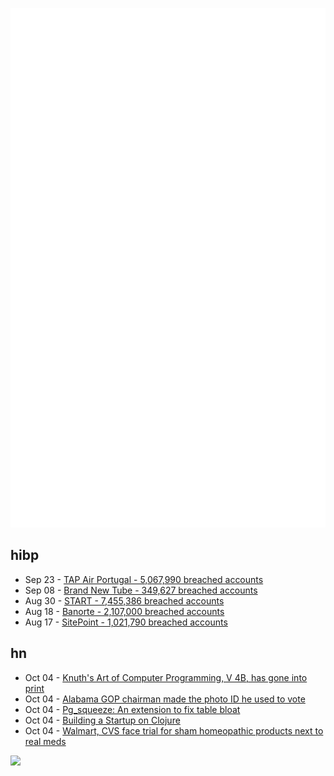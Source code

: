 ![Metrics](https://raw.githubusercontent.com/phixion/phixion/master/metrics.svg)

## hibp

<!--
for https://github.com/phixion/phixion/blob/main/.github/workflows/feeds.yml
-->
<!--START_SECTION:haveibeenpwnd-->
- Sep 23 - [TAP Air Portugal - 5,067,990 breached accounts](https://haveibeenpwned.com/PwnedWebsites#TAPAirPortugal)
- Sep 08 - [Brand New Tube - 349,627 breached accounts](https://haveibeenpwned.com/PwnedWebsites#BrandNewTube)
- Aug 30 - [START - 7,455,386 breached accounts](https://haveibeenpwned.com/PwnedWebsites#Start)
- Aug 18 - [Banorte - 2,107,000 breached accounts](https://haveibeenpwned.com/PwnedWebsites#Banorte)
- Aug 17 - [SitePoint - 1,021,790 breached accounts](https://haveibeenpwned.com/PwnedWebsites#SitePoint)
<!--END_SECTION:haveibeenpwnd-->

## hn

<!--
for https://github.com/phixion/phixion/blob/main/.github/workflows/feeds.yml
-->
<!--START_SECTION:hn-->
- Oct 04 - [Knuth's Art of Computer Programming, V 4B, has gone into print](https://www-cs-faculty.stanford.edu/~knuth/news.html#v4b)
- Oct 04 - [Alabama GOP chairman made the photo ID he used to vote](https://www.al.com/news/2022/10/alabama-gop-chairman-made-the-photo-id-he-used-to-vote.html)
- Oct 04 - [Pg_squeeze: An extension to fix table bloat](https://www.cybertec-postgresql.com/en/products/pg_squeeze/)
- Oct 04 - [Building a Startup on Clojure](https://wobaka.com/blog/building-a-startup-on-clojure/)
- Oct 04 - [Walmart, CVS face trial for sham homeopathic products next to real meds](https://arstechnica.com/science/2022/10/walmart-cvs-face-trial-for-putting-sham-homeopathic-products-next-to-real-meds/)
<!--END_SECTION:hn-->

<!--
for https://yhype.me
-->
![](https://hit.yhype.me/github/profile?user_id=13013670)
